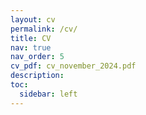 ```yaml
---
layout: cv
permalink: /cv/
title: CV
nav: true
nav_order: 5
cv_pdf: cv_november_2024.pdf
description:
toc:
  sidebar: left
---
```

